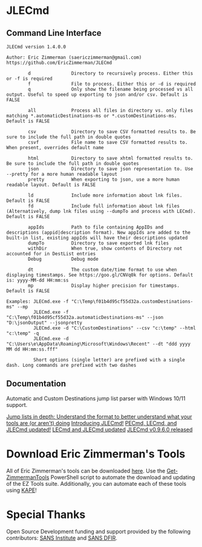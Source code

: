 # JLECmd

## Command Line Interface

    JLECmd version 1.4.0.0
    
    Author: Eric Zimmerman (saericzimmerman@gmail.com)
    https://github.com/EricZimmerman/JLECmd
    
            d               Directory to recursively process. Either this or -f is required
            f               File to process. Either this or -d is required
            q               Only show the filename being processed vs all output. Useful to speed up exporting to json and/or csv. Default is FALSE
    
            all             Process all files in directory vs. only files matching *.automaticDestinations-ms or *.customDestinations-ms. Default is FALSE
    
            csv             Directory to save CSV formatted results to. Be sure to include the full path in double quotes
            csvf            File name to save CSV formatted results to. When present, overrides default name
    
            html            Directory to save xhtml formatted results to. Be sure to include the full path in double quotes
            json            Directory to save json representation to. Use --pretty for a more human readable layout
            pretty          When exporting to json, use a more human readable layout. Default is FALSE
    
            ld              Include more information about lnk files. Default is FALSE
            fd              Include full information about lnk files (Alternatively, dump lnk files using --dumpTo and process with LECmd). Default is FALSE
    
            appIds          Path to file containing AppIDs and descriptions (appid|description format). New appIds are added to the built-in list, existing appIds will have their descriptions updated
            dumpTo          Directory to save exported lnk files
            withDir         When true, show contents of Directory not accounted for in DestList entries
            Debug           Debug mode
    
            dt              The custom date/time format to use when displaying timestamps. See https://goo.gl/CNVq0k for options. Default is: yyyy-MM-dd HH:mm:ss
            mp              Display higher precision for timestamps. Default is FALSE
    
    Examples: JLECmd.exe -f "C:\Temp\f01b4d95cf55d32a.customDestinations-ms" --mp
              JLECmd.exe -f "C:\Temp\f01b4d95cf55d32a.automaticDestinations-ms" --json "D:\jsonOutput" --jsonpretty
              JLECmd.exe -d "C:\CustomDestinations" --csv "c:\temp" --html "c:\temp" -q
              JLECmd.exe -d "C:\Users\e\AppData\Roaming\Microsoft\Windows\Recent" --dt "ddd yyyy MM dd HH:mm:ss.fff"
    
              Short options (single letter) are prefixed with a single dash. Long commands are prefixed with two dashes  

## Documentation

Automatic and Custom Destinations jump list parser with Windows 10/11 support.

[Jump lists in depth: Understand the format to better understand what your tools are (or aren't) doing](https://binaryforay.blogspot.com/2016/02/jump-lists-in-depth-understand-format.html)
[Introducing JLECmd!](https://binaryforay.blogspot.com/2016/03/introducing-jlecmd.html)
[PECmd, LECmd, and JLECmd updated!](https://binaryforay.blogspot.com/2016/03/pecmd-lecmd-and-jlecmd-updated.html)
[LECmd and JLECmd updated](https://binaryforay.blogspot.com/2016/04/lecmd-and-jlecmd-updated.html)
[JLECmd v0.9.6.0 released](https://binaryforay.blogspot.com/2016/09/jlecmd-v0960-released.html)

# Download Eric Zimmerman's Tools

All of Eric Zimmerman's tools can be downloaded [here](https://ericzimmerman.github.io/#!index.md). Use the [Get-ZimmermanTools](https://f001.backblazeb2.com/file/EricZimmermanTools/Get-ZimmermanTools.zip) PowerShell script to automate the download and updating of the EZ Tools suite. Additionally, you can automate each of these tools using [KAPE](https://www.kroll.com/en/services/cyber-risk/incident-response-litigation-support/kroll-artifact-parser-extractor-kape)!

# Special Thanks

Open Source Development funding and support provided by the following contributors: [SANS Institute](http://sans.org/) and [SANS DFIR](http://dfir.sans.org/).
